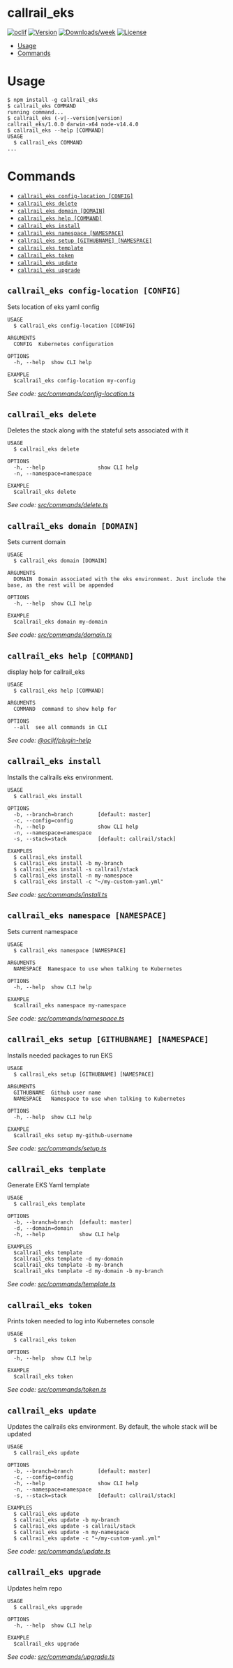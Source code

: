 callrail_eks
============



[![oclif](https://img.shields.io/badge/cli-oclif-brightgreen.svg)](https://oclif.io)
[![Version](https://img.shields.io/npm/v/callrail_eks.svg)](https://npmjs.org/package/callrail_eks)
[![Downloads/week](https://img.shields.io/npm/dw/callrail_eks.svg)](https://npmjs.org/package/callrail_eks)
[![License](https://img.shields.io/npm/l/callrail_eks.svg)](https://github.com/jbuoni/callrail_eks/blob/master/package.json)

<!-- toc -->
* [Usage](#usage)
* [Commands](#commands)
<!-- tocstop -->
# Usage
<!-- usage -->
```sh-session
$ npm install -g callrail_eks
$ callrail_eks COMMAND
running command...
$ callrail_eks (-v|--version|version)
callrail_eks/1.0.0 darwin-x64 node-v14.4.0
$ callrail_eks --help [COMMAND]
USAGE
  $ callrail_eks COMMAND
...
```
<!-- usagestop -->
# Commands
<!-- commands -->
* [`callrail_eks config-location [CONFIG]`](#callrail_eks-config-location-config)
* [`callrail_eks delete`](#callrail_eks-delete)
* [`callrail_eks domain [DOMAIN]`](#callrail_eks-domain-domain)
* [`callrail_eks help [COMMAND]`](#callrail_eks-help-command)
* [`callrail_eks install`](#callrail_eks-install)
* [`callrail_eks namespace [NAMESPACE]`](#callrail_eks-namespace-namespace)
* [`callrail_eks setup [GITHUBNAME] [NAMESPACE]`](#callrail_eks-setup-githubname-namespace)
* [`callrail_eks template`](#callrail_eks-template)
* [`callrail_eks token`](#callrail_eks-token)
* [`callrail_eks update`](#callrail_eks-update)
* [`callrail_eks upgrade`](#callrail_eks-upgrade)

## `callrail_eks config-location [CONFIG]`

Sets location of eks yaml config

```
USAGE
  $ callrail_eks config-location [CONFIG]

ARGUMENTS
  CONFIG  Kubernetes configuration

OPTIONS
  -h, --help  show CLI help

EXAMPLE
  $callrail_eks config-location my-config
```

_See code: [src/commands/config-location.ts](https://github.com/jbuoni/callrail_eks/blob/v1.0.0/src/commands/config-location.ts)_

## `callrail_eks delete`

Deletes the stack along with the stateful sets associated with it

```
USAGE
  $ callrail_eks delete

OPTIONS
  -h, --help                 show CLI help
  -n, --namespace=namespace

EXAMPLE
  $callrail_eks delete
```

_See code: [src/commands/delete.ts](https://github.com/jbuoni/callrail_eks/blob/v1.0.0/src/commands/delete.ts)_

## `callrail_eks domain [DOMAIN]`

Sets current domain

```
USAGE
  $ callrail_eks domain [DOMAIN]

ARGUMENTS
  DOMAIN  Domain associated with the eks environment. Just include the base, as the rest will be appended

OPTIONS
  -h, --help  show CLI help

EXAMPLE
  $callrail_eks domain my-domain
```

_See code: [src/commands/domain.ts](https://github.com/jbuoni/callrail_eks/blob/v1.0.0/src/commands/domain.ts)_

## `callrail_eks help [COMMAND]`

display help for callrail_eks

```
USAGE
  $ callrail_eks help [COMMAND]

ARGUMENTS
  COMMAND  command to show help for

OPTIONS
  --all  see all commands in CLI
```

_See code: [@oclif/plugin-help](https://github.com/oclif/plugin-help/blob/v3.2.0/src/commands/help.ts)_

## `callrail_eks install`

Installs the callrails eks environment.

```
USAGE
  $ callrail_eks install

OPTIONS
  -b, --branch=branch        [default: master]
  -c, --config=config
  -h, --help                 show CLI help
  -n, --namespace=namespace
  -s, --stack=stack          [default: callrail/stack]

EXAMPLES
  $ callrail_eks install
  $ callrail_eks install -b my-branch
  $ callrail_eks install -s callrail/stack
  $ callrail_eks install -n my-namespace
  $ callrail_eks install -c "~/my-custom-yaml.yml"
```

_See code: [src/commands/install.ts](https://github.com/jbuoni/callrail_eks/blob/v1.0.0/src/commands/install.ts)_

## `callrail_eks namespace [NAMESPACE]`

Sets current namespace

```
USAGE
  $ callrail_eks namespace [NAMESPACE]

ARGUMENTS
  NAMESPACE  Namespace to use when talking to Kubernetes

OPTIONS
  -h, --help  show CLI help

EXAMPLE
  $callrail_eks namespace my-namespace
```

_See code: [src/commands/namespace.ts](https://github.com/jbuoni/callrail_eks/blob/v1.0.0/src/commands/namespace.ts)_

## `callrail_eks setup [GITHUBNAME] [NAMESPACE]`

Installs needed packages to run EKS

```
USAGE
  $ callrail_eks setup [GITHUBNAME] [NAMESPACE]

ARGUMENTS
  GITHUBNAME  Github user name
  NAMESPACE   Namespace to use when talking to Kubernetes

OPTIONS
  -h, --help  show CLI help

EXAMPLE
  $callrail_eks setup my-github-username
```

_See code: [src/commands/setup.ts](https://github.com/jbuoni/callrail_eks/blob/v1.0.0/src/commands/setup.ts)_

## `callrail_eks template`

Generate EKS Yaml template

```
USAGE
  $ callrail_eks template

OPTIONS
  -b, --branch=branch  [default: master]
  -d, --domain=domain
  -h, --help           show CLI help

EXAMPLES
  $callrail_eks template
  $callrail_eks template -d my-domain
  $callrail_eks template -b my-branch
  $callrail_eks template -d my-domain -b my-branch
```

_See code: [src/commands/template.ts](https://github.com/jbuoni/callrail_eks/blob/v1.0.0/src/commands/template.ts)_

## `callrail_eks token`

Prints token needed to log into Kubernetes console

```
USAGE
  $ callrail_eks token

OPTIONS
  -h, --help  show CLI help

EXAMPLE
  $callrail_eks token
```

_See code: [src/commands/token.ts](https://github.com/jbuoni/callrail_eks/blob/v1.0.0/src/commands/token.ts)_

## `callrail_eks update`

Updates the callrails eks environment. By default, the whole stack will be updated

```
USAGE
  $ callrail_eks update

OPTIONS
  -b, --branch=branch        [default: master]
  -c, --config=config
  -h, --help                 show CLI help
  -n, --namespace=namespace
  -s, --stack=stack          [default: callrail/stack]

EXAMPLES
  $ callrail_eks update
  $ callrail_eks update -b my-branch
  $ callrail_eks update -s callrail/stack
  $ callrail_eks update -n my-namespace
  $ callrail_eks update -c "~/my-custom-yaml.yml"
```

_See code: [src/commands/update.ts](https://github.com/jbuoni/callrail_eks/blob/v1.0.0/src/commands/update.ts)_

## `callrail_eks upgrade`

Updates helm repo

```
USAGE
  $ callrail_eks upgrade

OPTIONS
  -h, --help  show CLI help

EXAMPLE
  $callrail_eks upgrade
```

_See code: [src/commands/upgrade.ts](https://github.com/jbuoni/callrail_eks/blob/v1.0.0/src/commands/upgrade.ts)_
<!-- commandsstop -->
